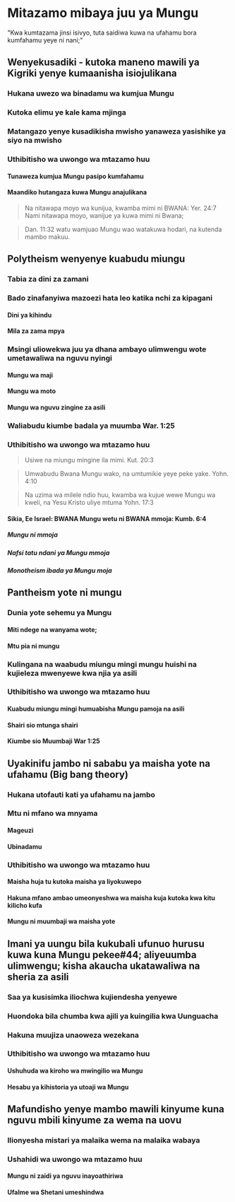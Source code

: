 # Mitazamo mibaya juu ya Mungu

"Kwa kumtazama jinsi isivyo, tuta saidiwa kuwa na ufahamu bora kumfahamu yeye ni nani;"

## Wenyekusadiki - kutoka maneno mawili ya Kigriki yenye kumaanisha isiojulikana

### Hukana uwezo wa binadamu wa kumjua Mungu

### Kutoka elimu ye kale kama mjinga

### Matangazo yenye kusadikisha mwisho yanaweza yasishike ya siyo na mwisho

### Uthibitisho wa uwongo wa mtazamo huu

#### Tunaweza kumjua Mungu pasipo kumfahamu

#### Maandiko hutangaza kuwa Mungu anajulikana

> Na nitawapa moyo wa kunijua, kwamba mimi ni BWANA: Yer. 24:7 Nami nitawapa moyo, wanijue ya kuwa mimi ni Bwana;

> Dan. 11:32 watu wamjuao Mungu wao watakuwa hodari, na kutenda mambo makuu.

## Polytheism wenyenye kuabudu miungu 

### Tabia za dini za zamani

### Bado zinafanyiwa mazoezi hata leo katika nchi za kipagani

#### Dini ya kihindu

#### Mila za zama mpya

### Msingi uliowekwa juu ya dhana ambayo ulimwengu wote umetawaliwa na nguvu nyingi

#### Mungu wa maji

#### Mungu wa moto

#### Mungu wa nguvu zingine za asili

### Waliabudu kiumbe badala ya muumba War. 1:25

### Uthibitisho wa uwongo wa mtazamo huu

> Usiwe na miungu mingine ila mimi. Kut. 20:3

> Umwabudu Bwana Mungu wako, na umtumikie yeye peke yake. Yohn. 4:10

> Na uzima wa milele ndio huu, kwamba wa kujue wewe Mungu wa kweli, na Yesu Kristo uliye mtuma Yohn. 17:3

#### Sikia, Ee Israel: BWANA Mungu wetu ni BWANA mmoja: Kumb. 6:4

##### Mungu ni mmoja

##### Nafsi tatu ndani ya Mungu mmoja

##### Monotheism  ibada ya Mungu moja

## Pantheism  yote ni mungu

### Dunia yote sehemu ya Mungu

#### Miti ndege na wanyama wote;

#### Mtu pia ni mungu

### Kulingana na waabudu miungu mingi mungu huishi na kujieleza mwenyewe kwa njia ya asili

### Uthibitisho wa uwongo wa mtazamo huu

#### Kuabudu miungu mingi humuabisha Mungu pamoja na asili

#### Shairi sio mtunga shairi

#### Kiumbe sio Muumbaji War 1:25 

## Uyakinifu  jambo ni sababu ya maisha yote na ufahamu (Big bang theory)

### Hukana utofauti kati ya ufahamu na jambo

### Mtu ni mfano wa mnyama

#### Mageuzi

#### Ubinadamu

### Uthibitisho wa uwongo wa mtazamo huu

#### Maisha huja tu kutoka maisha ya liyokuwepo

#### Hakuna mfano ambao umeonyeshwa wa maisha kuja kutoka kwa kitu kilicho kufa

#### Mungu ni muumbaji wa maisha yote

## Imani ya uungu bila kukubali ufunuo  hurusu kuwa kuna Mungu pekee#44; aliyeuumba ulimwengu; kisha akaucha ukatawaliwa na sheria za asili 

### Saa ya kusisimka iliochwa kujiendesha yenyewe

### Huondoka bila chumba kwa ajili ya kuingilia kwa Uunguacha

### Hakuna muujiza unaoweza wezekana

### Uthibitisho wa uwongo wa mtazamo huu

#### Ushuhuda wa kiroho wa mwingilio wa Mungu

#### Hesabu ya kihistoria ya utoaji wa Mungu

## Mafundisho yenye mambo mawili kinyume kuna nguvu mbili kinyume za wema na uovu

### Ilionyesha mistari ya malaika wema na malaika wabaya

### Ushahidi wa uwongo wa mtazamo huu

#### Mungu ni zaidi ya nguvu inayoathiriwa

#### Ufalme wa Shetani umeshindwa